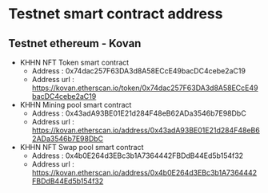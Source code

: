# Testnet smart contract address

## Testnet ethereum - Kovan
* KHHN NFT Token smart contract 
  - Address : 0x74dac257F63DA3d8A58ECcE49bacDC4cebe2aC19
  - Address url : https://kovan.etherscan.io/token/0x74dac257F63DA3d8A58ECcE49bacDC4cebe2aC19
* KHHN Mining pool smart contract
  - Address : 0x43adA93BE01E21d284F48eB62ADa3546b7E98DbC
  - Address url : https://kovan.etherscan.io/address/0x43adA93BE01E21d284F48eB62ADa3546b7E98DbC
* KHHN NFT Swap pool smart contract
  - Address : 0x4b0E264d3EBc3b1A7364442FBDdB44Ed5b154f32
  - Address url : https://kovan.etherscan.io/address/0x4b0E264d3EBc3b1A7364442FBDdB44Ed5b154f32  
